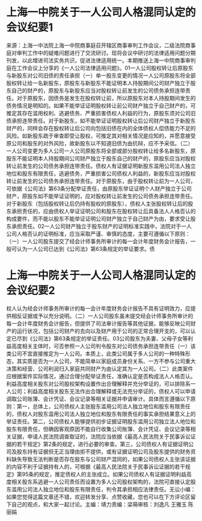 # 上海一中院关于一人公司人格混同认定的会议纪要1

来源：上海一中法院上海一中院商事庭召开辖区商事审判工作会议，二级法院商事庭对审判工作中的疑难问题进行了交流研讨。现将会议中研讨的法律适用问题分期刊发，以此增进司法实务共识，促进法律适用统一。本期推送上海一中院商事审判庭在工作会议上分享的《一人公司法律适用问题》。01一人公司股权转让后原股东与新股东对公司旧债的责任承担（一）单一股东变更的情况一人公司原股东将全部股权转让给一名新股东，原股东与新股东不能证明本人持股期间公司财产独立于股东自己的财产的，原股东与新股东应当对股权转让前发生的公司债务承担连带责任。对于原股东，因债务是发生在股权转让前，所以原股东对本人持股期间发生的债务情况是明知的。如果不能举证证明股权转让前公司财产独立于自己财产的，可推定其存在滥用权利、逃避债务、严重损害债权人利益的行为，原股东须对公司旧债承担连带责任。对于新股东，如不能举证证明股权转让后公司财产独立于新股东财产的，同样会存在股权转让后公司向包括旧债在内的全体债权人偿债能力不足的风险。如新股东疏于审查即受让股权，可推定其对相关情况是应知的，并愿意接受原公司和股东的对外风险，故新股东以不知道旧债为由抗辩，应不予采信。（二）一人公司变更为多人公司一人公司原股东将全部或部分股权转让给多名新股东，原股东不能证明本人持股期间公司财产独立于股东自己的财产的，原股东应当对股权转让前发生的公司债务承担连带责任。债权人有证据证明新股东滥用公司法人独立地位和股东有限责任，逃避债务，严重损害公司债权人利益的，新股东应当对股权转让前发生的公司债务承担连带责任。对于原股东，由于股权转让前为一人公司，可依据《公司法》第63条分配举证责任，由原股东举证证明个人财产独立于公司财产，原股东如不能举证证明的，应对股权转让前发生的公司债务承担连带责任。对于新股东（包括股权转让后仍持有股权的原股东），债权人主张股权转让后的股东承担责任的，应由债权人举证证明公司和股东在股权转让后具备法人人格否认的构成要件，而不能以股东不能举证证明公司财产独立于自己财产为由，要求受让股东承担责任。02一人公司财产独立于股东财产的证明标准实践中，法院对于一人公司人格否认的证明标准，应当采取严谨、审慎的态度，主要可遵循以下原则：（一）一人公司股东提交了经会计师事务所审计的每一会计年度财务会计报告，一般可认为一人公司已达到《公司法》第63条规定的举证要求。债

# 上海一中院关于一人公司人格混同认定的会议纪要2

权人认为经会计师事务所审计的每一会计年度财务会计报告不具有证明效力，应提供相反证据或予以充分说明。（二）一人公司股东虽未提交经会计师事务所审计的每一会计年度财务会计报告，但提供了司法审计报告等其他证据，能够反映公司财产的运行状况，包括公司财产的去向以及财产用于公司的正常合理开支的，可以认定已尽到《公司法》第63条规定的举证责任。03公司股东为夫妻、父母子女等利益高度相关主体时，可否参照一人公司判令股东对公司债务承担连带责任（一）该类公司不宜直接推定为一人公司。本质上，此类公司属于多人公司的一种特殊形态，其实质是否为一人公司，不能简单以家庭成员身份关系、一方不参与公司重大决策和经营、公司利润归入家庭共同财产为由认定其为一人公司。（二）此类案件应根据案件实际情况，通过合理分配举证责任，准确认定是否构成法人人格否认。利益高度相关股东对公司股权架构设置作出合理解释并充分举证的，可以排除系一人公司；利益高度相关股东无法作出合理解释或无法充分举证的，债权人可以申请调取公司账簿、会计凭证、会议记录等相关证据并申请审计。具体而言遵循以下原则：第一，总体上，公司债权人主张股东滥用公司法人独立地位和股东有限责任的，债权人对股东滥用公司法人独立地位和股东有限责任的事实承担结果意义上的举证责任。第二，公司债权人能够提供初步证据证明股东滥用公司独立法人地位和股东有限责任，但确因客观原因不能自行收集公司账簿、会计凭证、会议记录等相关证据，申请人民法院调查取证的，法院应当依据《最高人民法院关于民事诉讼证据的若干规定》第2条的规定，进行必要的审查。第三，公司债权人有证据证明公司及股东持有证据但无正当理由拒不提供，或有证据证明公司及股东提供的财务资料缺失导致无法判断是否存在股东与公司财产混同的，如果公司债权人主张该证据的内容不利于证据持有人的，可根据《最高人民法院关于民事诉讼证据的若干规定》第95条的规定，推定债权人的主张成立。如果公司债权人有证据证明利益高度相关股东系逃避一人公司责任而设置为多人公司股权架构的，法院可直接认定股东滥用公司法人独立地位和股东有限责任，判令其承担相应法律责任。无讼小编：如果您觉得这篇文章还不错，欢迎转发分享、点赞收藏，您也可以在下方评论区留下自己的观点，和大家一起讨论。主编：靖力责编：梁萌审核：刘逸凡 王雅玉 陈丽娟


